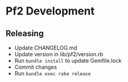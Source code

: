 Pf2 Development
===========

Releasing
--------

- Update CHANGELOG.md
- Update version in lib/pf2/version.rb
- Run `bundle install` to update Gemfile.lock
- Commit changes
- Run `bundle exec rake release`
